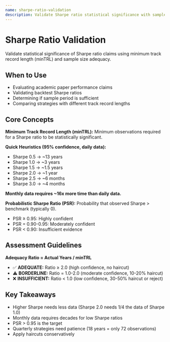 ```yaml
---
name: sharpe-ratio-validation
description: Validate Sharpe ratio statistical significance with sample size adequacy tests, minimum track record length calculation, and significance testing. Use when assessing whether claimed performance metrics are statistically meaningful.
---
```


# Sharpe Ratio Validation

Validate statistical significance of Sharpe ratio claims using minimum track record length (minTRL) and sample size adequacy.

## When to Use
- Evaluating academic paper performance claims
- Validating backtest Sharpe ratios
- Determining if sample period is sufficient
- Comparing strategies with different track record lengths

## Core Concepts

**Minimum Track Record Length (minTRL):** Minimum observations required for a Sharpe ratio to be statistically significant.

**Quick Heuristics (95% confidence, daily data):**
- Sharpe 0.5 → ~13 years
- Sharpe 1.0 → ~3 years
- Sharpe 1.5 → ~1.5 years
- Sharpe 2.0 → ~1 year
- Sharpe 2.5 → ~6 months
- Sharpe 3.0 → ~4 months

**Monthly data requires ~16x more time than daily data.**

**Probabilistic Sharpe Ratio (PSR):** Probability that observed Sharpe > benchmark (typically 0).
- PSR ≥ 0.95: Highly confident
- PSR = 0.90-0.95: Moderately confident
- PSR < 0.90: Insufficient evidence

## Assessment Guidelines

**Adequacy Ratio = Actual Years / minTRL**

- ✅ **ADEQUATE:** Ratio ≥ 2.0 (high confidence, no haircut)
- ⚠️ **BORDERLINE:** Ratio = 1.0-2.0 (moderate confidence, 10-20% haircut)
- ❌ **INSUFFICIENT:** Ratio < 1.0 (low confidence, 30-50% haircut or reject)

## Key Takeaways
- Higher Sharpe needs less data (Sharpe 2.0 needs 1/4 the data of Sharpe 1.0)
- Monthly data requires decades for low Sharpe ratios
- PSR > 0.95 is the target
- Quarterly strategies need patience (18 years = only 72 observations)
- Apply haircuts conservatively
